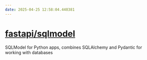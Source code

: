 ```yaml
---
date: 2025-04-25 12:58:04.440381
---
```


# [fastapi/sqlmodel](https://github.com/fastapi/sqlmodel)

SQLModel for Python apps, combines SQLAlchemy and Pydantic for working with databases